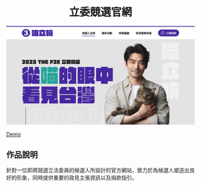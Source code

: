 <div align="center">

# 立委競選官網

![立委競選官網封面](public/images/cover.png)

</div>

[Demo](https://timingjl.github.io/legislative-campaign-official-website-by-una/)

## 作品說明

針對一位即將競選立法委員的候選人所設計的官方網站，致力於為候選人塑造出良好的形象，同時提供重要的政見主張資訊以及捐款指引。
